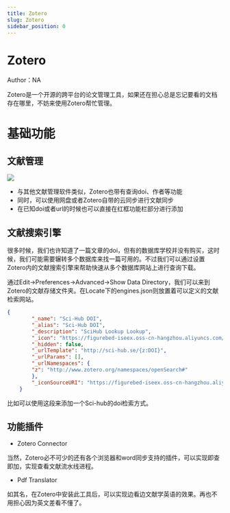 ```yaml
---
title: Zotero
slug: Zotero
sidebar_position: 0
---
```



# Zotero

Author：NA

Zotero是一个开源的跨平台的论文管理工具，如果还在担心总是忘记要看的文档存在哪里，不妨来使用Zotero帮忙管理。

# <b>基础功能</b>

## <b>文献管理</b>

![](/assets/UxlAb4Fbmo8Hnsx7J6xcJ9kunxg.png)

- 与其他文献管理软件类似，Zotero也带有查询doi、作者等功能
- 同时，可以使用网盘或者Zotero自带的云同步进行文献同步
- 在已知doi或者url的时候也可以直接在红框功能栏部分进行添加

## 文献搜索引擎

很多时候，我们也许知道了一篇文章的doi，但有的数据库学校并没有购买，这时候，我们可能需要辗转多个数据库来找一篇可用的。不过我们可以通过设置Zotero内的文献搜索引擎来帮助快速从多个数据库网站上进行查询下载。

通过Edit-&gt;Preferences-&gt;Advanced-&gt;Show Data Directory，我们可以来到Zotero的文献存储文件夹。在Locate下的engines.json则放置着可以定义的文献检索网站。

```json
{
        "_name": "Sci-Hub DOI",
        "_alias": "Sci-Hub DOI",
        "_description": "SciHub Lookup Lookup",
        "_icon": "https://figurebed-iseex.oss-cn-hangzhou.aliyuncs.com/img/20201016200912.png",
        "_hidden": false,
        "_urlTemplate": "http://sci-hub.se/{z:DOI}",
        "_urlParams": [],
        "_urlNamespaces": {
        "z": "http://www.zotero.org/namespaces/openSearch#"
        },
        "_iconSourceURI": "https://figurebed-iseex.oss-cn-hangzhou.aliyuncs.com/img/20201016200912.png"
    }
```

比如可以使用这段来添加一个Sci-hub的doi检索方式。

## 功能插件

- Zotero Connector

当然，Zotero必不可少的还有各个浏览器和word同步支持的插件，可以实现即查即加，实现查看文献流水线进程。

- Pdf Translator

如其名，在Zotero中安装此工具后，可以实现边看边文献学英语的效果。再也不用担心因为英文差看不懂了。

